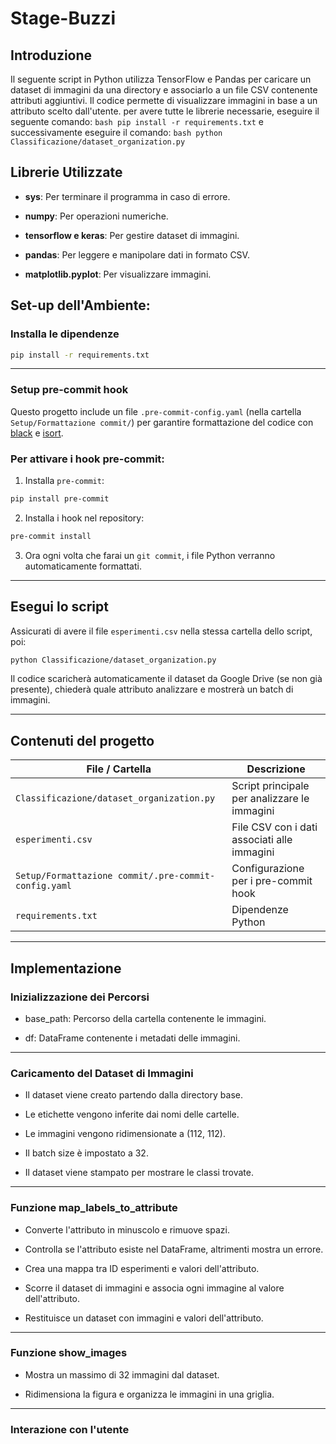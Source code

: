 # Stage-Buzzi

## Introduzione
Il seguente script in Python utilizza TensorFlow e Pandas per caricare un dataset di immagini da una directory e associarlo a un file CSV contenente attributi aggiuntivi. Il codice permette di visualizzare immagini in base a un attributo scelto dall'utente.
per avere tutte le librerie necessarie, eseguire il seguente comando:
```bash pip install -r requirements.txt```
e successivamente eseguire il comando:
```bash python Classificazione/dataset_organization.py```

## Librerie Utilizzate

- **sys**: Per terminare il programma in caso di errore.

- **numpy**: Per operazioni numeriche.

- **tensorflow e keras**: Per gestire dataset di immagini.

- **pandas**: Per leggere e manipolare dati in formato CSV.

- **matplotlib.pyplot**: Per visualizzare immagini.

## Set-up dell'Ambiente:
### Installa le dipendenze

```bash
pip install -r requirements.txt
```
---
### Setup pre-commit hook

Questo progetto include un file `.pre-commit-config.yaml` (nella cartella `Setup/Formattazione commit/`) per garantire formattazione del codice con [black](https://github.com/psf/black) e [isort](https://github.com/pycqa/isort).

### Per attivare i hook pre-commit:

1. Installa `pre-commit`:

```bash
pip install pre-commit
```

2. Installa i hook nel repository:

```bash
pre-commit install
```

3. Ora ogni volta che farai un `git commit`, i file Python verranno automaticamente formattati.

---


## Esegui lo script
Assicurati di avere il file `esperimenti.csv` nella stessa cartella dello script, poi:

```bash
python Classificazione/dataset_organization.py
```

Il codice scaricherà automaticamente il dataset da Google Drive (se non già presente), chiederà quale attributo analizzare e mostrerà un batch di immagini.

---

## Contenuti del progetto

| File / Cartella     | Descrizione                                  |
|---------------------|----------------------------------------------|
| `Classificazione/dataset_organization.py`           | Script principale per analizzare le immagini |
| `esperimenti.csv`   | File CSV con i dati associati alle immagini  |
| `Setup/Formattazione commit/.pre-commit-config.yaml` | Configurazione per i pre-commit hook        |
| `requirements.txt`  | Dipendenze Python                            |

---
## Implementazione

### Inizializzazione dei Percorsi

- base_path: Percorso della cartella contenente le immagini.

- df: DataFrame contenente i metadati delle immagini.
---
### Caricamento del Dataset di Immagini

- Il dataset viene creato partendo dalla directory base.

- Le etichette vengono inferite dai nomi delle cartelle.

- Le immagini vengono ridimensionate a (112, 112).

- Il batch size è impostato a 32.

- Il dataset viene stampato per mostrare le classi trovate.
---
### Funzione map_labels_to_attribute

- Converte l'attributo in minuscolo e rimuove spazi.

- Controlla se l'attributo esiste nel DataFrame, altrimenti mostra un errore.

- Crea una mappa tra ID esperimenti e valori dell'attributo.

- Scorre il dataset di immagini e associa ogni immagine al valore dell'attributo.

- Restituisce un dataset con immagini e valori dell'attributo.
---
### Funzione show_images

- Mostra un massimo di 32 immagini dal dataset.

- Ridimensiona la figura e organizza le immagini in una griglia.
---
### Interazione con l'utente